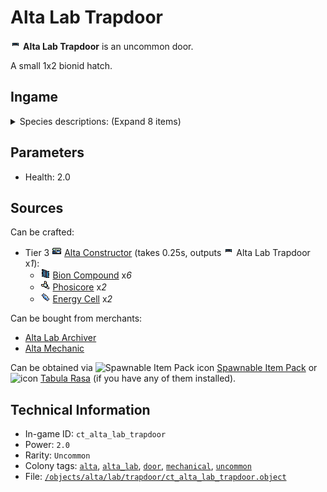 # Alta Lab Trapdoor

<img src="https://raw.githubusercontent.com/Ceterai/Enternia/main/objects/alta/lab/trapdoor/icon.png" alt="Alta Lab Trapdoor icon" loading="lazy" width="auto" height="16px"/> **Alta Lab Trapdoor** is an uncommon door.

A small 1x2 bionid hatch.

## Ingame

<details markdown="1"><summary>Species descriptions: (Expand 8 items)</summary>

- Alta: A protective hatch, used mainly in alta labs.
- Apex: This door is entirely secure.
- Avian: A totally sturdy door.
- Floran: Floran hide behind door. Jump out. Ssstab!
- Glitch: Approving. A flawless door.
- Human: An impenetrable executive door.
- Hylotl: A robust executive door.
- Novakid: This door sure is swish.

</details>

## Parameters

- Health: 2.0

## Sources

Can be crafted:

- Tier 3 ![ ](https://raw.githubusercontent.com/Ceterai/Enternia/main/objects/alta/crafting/constructor/icon3.png) [Alta Constructor](https://ceterai.github.io/MyEnternia/Wiki/AltaConstructor) (takes 0.25s, outputs <img src="https://raw.githubusercontent.com/Ceterai/Enternia/main/objects/alta/lab/trapdoor/icon.png" alt="Alta Lab Trapdoor icon" loading="lazy" width="auto" height="16px"/> Alta Lab Trapdoor x*1*):
  - <img src="https://raw.githubusercontent.com/Ceterai/Enternia/main/items/generic/crafting/alta/bion.png" alt="Bion Compound icon" loading="lazy" width="auto" height="16px"/> [Bion Compound](https://ceterai.github.io/MyEnternia/Wiki/BionCompound) x*6*
  - <img src="https://raw.githubusercontent.com/Ceterai/Enternia/main/items/generic/crafting/alta/phosicore.png" alt="Phosicore icon" loading="lazy" width="auto" height="16px"/> [Phosicore](https://ceterai.github.io/MyEnternia/Wiki/Phosicore) x*2*
  - <img src="https://raw.githubusercontent.com/Ceterai/Enternia/main/items/generic/crafting/alta/energy_cell.png" alt="Energy Cell icon" loading="lazy" width="auto" height="16px"/> [Energy Cell](https://ceterai.github.io/MyEnternia/Wiki/EnergyCell) x*2*

Can be bought from merchants:

- [Alta Lab Archiver](https://ceterai.github.io/MyEnternia/Wiki/AltaLabArchiver)
- [Alta Mechanic](https://ceterai.github.io/MyEnternia/Wiki/AltaMechanic)

Can be obtained via <img src="https://raw.githubusercontent.com/Silverfeelin/Starbound-SpawnableItemPack/master/interface/sip/iconSmall.png" alt="Spawnable Item Pack icon" width="18" height="14"/> [Spawnable Item Pack](https://steamcommunity.com/sharedfiles/filedetails/?id=733665104) or <img src="https://steamuserimages-a.akamaihd.net/ugc/263843960696222713/3EC9A7C005541F7D577EBCB8C5736B4EFC9973D6/" alt="icon" width="8" height="12"/> [Tabula Rasa](https://community.playstarbound.com/resources/the-tabula-rasa.3222/) (if you have any of them installed).

## Technical Information

- In-game ID: `ct_alta_lab_trapdoor`
- Power: `2.0`
- Rarity: `Uncommon`
- Colony tags: [`alta`](https://ceterai.github.io/MyEnternia/Wiki/Tags/Alta), [`alta_lab`](https://ceterai.github.io/MyEnternia/Wiki/Tags/AltaLab), [`door`](https://ceterai.github.io/MyEnternia/Wiki/Tags/Door), [`mechanical`](https://ceterai.github.io/MyEnternia/Wiki/Tags/Mechanical), [`uncommon`](https://ceterai.github.io/MyEnternia/Wiki/Tags/Uncommon)
- File: [`/objects/alta/lab/trapdoor/ct_alta_lab_trapdoor.object`](https://github.com/Ceterai/Enternia/blob/main/objects/alta/lab/trapdoor/ct_alta_lab_trapdoor.object)
